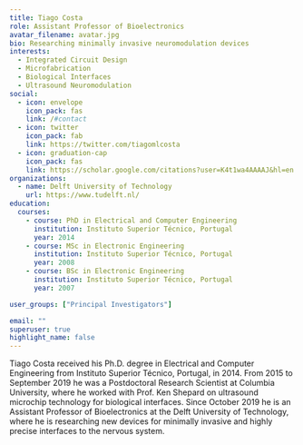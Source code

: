 ```yaml
---
title: Tiago Costa
role: Assistant Professor of Bioelectronics
avatar_filename: avatar.jpg
bio: Researching minimally invasive neuromodulation devices
interests:
  - Integrated Circuit Design
  - Microfabrication
  - Biological Interfaces
  - Ultrasound Neuromodulation
social:
  - icon: envelope
    icon_pack: fas
    link: /#contact
  - icon: twitter
    icon_pack: fab
    link: https://twitter.com/tiagomlcosta
  - icon: graduation-cap
    icon_pack: fas
    link: https://scholar.google.com/citations?user=K4t1wa4AAAAJ&hl=en
organizations:
  - name: Delft University of Technology
    url: https://www.tudelft.nl/
education:
  courses:
    - course: PhD in Electrical and Computer Engineering
      institution: Instituto Superior Técnico, Portugal
      year: 2014
    - course: MSc in Electronic Engineering
      institution: Instituto Superior Técnico, Portugal
      year: 2008
    - course: BSc in Electronic Engineering
      institution: Instituto Superior Técnico, Portugal
      year: 2007

user_groups: ["Principal Investigators"]

email: ""
superuser: true
highlight_name: false
---
```

Tiago Costa received his Ph.D. degree in Electrical and Computer Engineering from Instituto Superior Técnico, Portugal, in 2014. From 2015 to September 2019 he was a Postdoctoral Research Scientist at Columbia University, where he worked with Prof. Ken Shepard on ultrasound microchip technology for biological interfaces. Since October 2019 he is an Assistant Professor of Bioelectronics at the Delft University of Technology, where he is researching new devices for minimally invasive and highly precise interfaces to the nervous system.
